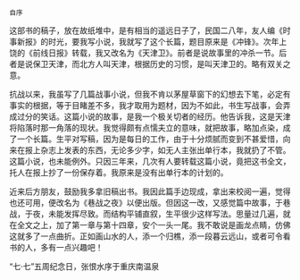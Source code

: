     自序 

   这部书的稿子，放在故纸堆中，是有相当的遥远日子了，民国二八年，友人编《时事新报》的时光，要我写小说，我就写了这个长篇，题目原来是《冲锋》。次年上饶的《前线日报》转载，我又改名为《天津卫》。前者是说故事里的冲杀一节。后者是说保卫天津，而北方人叫天津，根据历史的习惯，是叫天津卫的。略有双关之意。

   抗战以来，我虽写了几篇战事小说，但我不肯以茅屋草窗下的幻想去下笔，必定有事实的根据，等于目睹差不多，我才取用为题材，因为不如此，书生写战事，会弄成过分的笑话。这篇小说的故事，是我一个极关切者的经历。他告诉我，这是天津将陷落时那一角落的现状。我觉得颇有点懦夫立的意味，就把故事，略加点染，成了一个长篇。生平对写稿，因为是每日的工作，由于十分烦腻而变到不甚爱惜，向来在报上杂志上发表的东西，无论多少字，如无人主张出单行本，我就扔了不管。这篇小说，也未能例外。只因三年来，几次有人要转载这篇小说，竟把这书全文，托人在报上抄了一份保存着。我原来是没有出单行本的计划的。

   近来后方朋友，鼓励我多拿旧稿出书。我因此篇手边现成，拿出来校阅一遍，觉得也还可用，便改名为《巷战之夜》以便出版。但因这一改，又感觉篇中故事，于巷战，于夜，未能发挥尽致。而结构平铺直叙，生平很少这样写法。思量过几遍，就在全文之上，加了第一章与第十四章，安个一头一尾。我不敢说是画龙点睛，仿佛这就多了一点曲折。正如画山水的人，添一个归樵，添一段暮云远山，或者可令看书的人，多有一点兴趣吧！

   “七·七”五周纪念日，张恨水序于重庆南温泉

